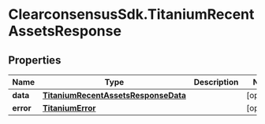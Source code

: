 # ClearconsensusSdk.TitaniumRecentAssetsResponse

## Properties

Name | Type | Description | Notes
------------ | ------------- | ------------- | -------------
**data** | [**TitaniumRecentAssetsResponseData**](TitaniumRecentAssetsResponseData.md) |  | [optional] 
**error** | [**TitaniumError**](TitaniumError.md) |  | [optional] 


